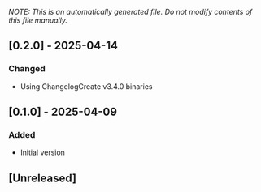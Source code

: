 _NOTE: This is an automatically generated file. Do not modify contents of this file manually._

## [0.2.0] - 2025-04-14
### Changed
- Using ChangelogCreate v3.4.0 binaries

## [0.1.0] - 2025-04-09
### Added
- Initial version

## [Unreleased]
